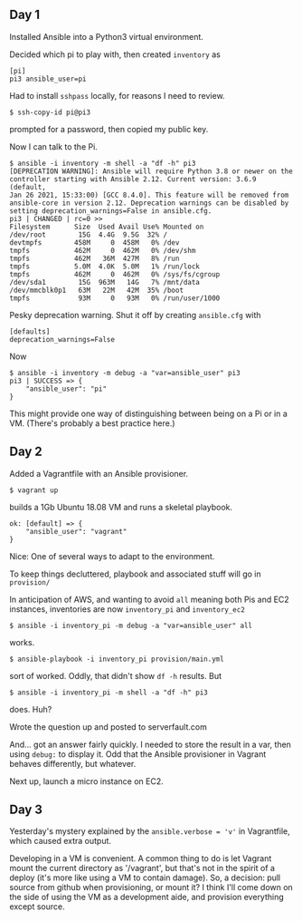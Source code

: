 ## Day 1

Installed Ansible into a Python3 virtual environment.

Decided which pi to play with, then created `inventory` as

    [pi]
    pi3 ansible_user=pi

Had to install `sshpass` locally, for reasons I need to review.

    $ ssh-copy-id pi@pi3

prompted for a password, then copied my public key.

Now I can talk to the Pi.

    $ ansible -i inventory -m shell -a "df -h" pi3
    [DEPRECATION WARNING]: Ansible will require Python 3.8 or newer on the controller starting with Ansible 2.12. Current version: 3.6.9 (default, 
    Jan 26 2021, 15:33:00) [GCC 8.4.0]. This feature will be removed from ansible-core in version 2.12. Deprecation warnings can be disabled by 
    setting deprecation_warnings=False in ansible.cfg.
    pi3 | CHANGED | rc=0 >>
    Filesystem      Size  Used Avail Use% Mounted on
    /dev/root        15G  4.4G  9.5G  32% /
    devtmpfs        458M     0  458M   0% /dev
    tmpfs           462M     0  462M   0% /dev/shm
    tmpfs           462M   36M  427M   8% /run
    tmpfs           5.0M  4.0K  5.0M   1% /run/lock
    tmpfs           462M     0  462M   0% /sys/fs/cgroup
    /dev/sda1        15G  963M   14G   7% /mnt/data
    /dev/mmcblk0p1   63M   22M   42M  35% /boot
    tmpfs            93M     0   93M   0% /run/user/1000

Pesky deprecation warning. Shut it off by creating `ansible.cfg` with

    [defaults]
    deprecation_warnings=False

Now

    $ ansible -i inventory -m debug -a "var=ansible_user" pi3
    pi3 | SUCCESS => {
        "ansible_user": "pi"
    }

This might provide one way of distinguishing between being on a Pi or in a VM. (There's probably a best practice here.)


## Day 2

Added a Vagrantfile with an Ansible provisioner.

    $ vagrant up

builds a 1Gb Ubuntu 18.08 VM and runs a skeletal playbook.

    ok: [default] => {
        "ansible_user": "vagrant"
    }

Nice: One of several ways to adapt to the environment.

To keep things decluttered, playbook and associated stuff will go in `provision/`

In anticipation of AWS, and wanting to avoid `all` meaning both Pis and EC2 instances,
inventories are now `inventory_pi` and `inventory_ec2`

    $ ansible -i inventory_pi -m debug -a "var=ansible_user" all

works.

    $ ansible-playbook -i inventory_pi provision/main.yml

sort of worked. Oddly, that didn't show `df -h` results. But

    $ ansible -i inventory_pi -m shell -a "df -h" pi3

does. Huh?

Wrote the question up and posted to serverfault.com

And... got an answer fairly quickly. I needed to store the result in a var, then using `debug:` to display it.
Odd that the Ansible provisioner in Vagrant behaves differently, but whatever.

Next up, launch a micro instance on EC2.

## Day 3

Yesterday's mystery explained by the `ansible.verbose = 'v'` in Vagrantfile, which caused extra output.

Developing in a VM is convenient. A common thing to do is let Vagrant mount the current directory as '/vagrant',
but that's not in the spirit of a deploy (it's more like using a VM to contain damage). So, a decision:
pull source from github when provisioning, or mount it? I think I'll come down on the side of using the VM as
a development aide, and provision everything except source.


